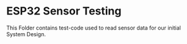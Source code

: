 
# ESP32 Sensor Testing

This Folder contains test-code used to read sensor data for our initial System Design.